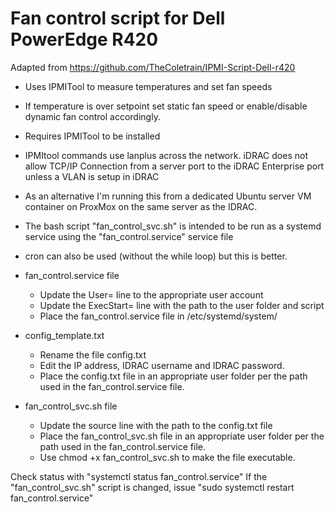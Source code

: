 # Fan control script for Dell PowerEdge R420

Adapted from https://github.com/TheColetrain/IPMI-Script-Dell-r420
- Uses IPMITool to measure temperatures and set fan speeds
- If temperature is over setpoint set static fan speed or enable/disable dynamic fan control accordingly.
- Requires IPMITool to be installed
- IPMItool commands use lanplus across the network. iDRAC does not allow TCP/IP Connection from a server port to the iDRAC Enterprise port unless a VLAN is setup in iDRAC
- As an alternative I'm running this from a dedicated Ubuntu server VM container on ProxMox on the same server as the IDRAC.
  
- The bash script "fan_control_svc.sh" is intended to be run as a systemd service using the "fan_control.service" service file
- cron can also be used (without the while loop) but this is better.
  
- fan_control.service file
    - Update the User= line to the appropriate user account
    - Update the ExecStart= line with the path to the user folder and script
    - Place the fan_control.service file in /etc/systemd/system/
      
 - config_template.txt
    - Rename the file config.txt
    - Edit the IP address, IDRAC username and IDRAC password.
    - Place the config.txt file in an appropriate user folder per the path used in the fan_control.service file.
    
- fan_control_svc.sh file
    - Update the source line with the path to the config.txt file
    - Place the fan_control_svc.sh file in an appropriate user folder per the path used in the fan_control.service file.
    - Use chmod +x fan_control_svc.sh to make the file executable.
  
Check status with "systemctl status fan_control.service"
If the "fan_control_svc.sh" script is changed, issue "sudo systemctl restart fan_control.service"